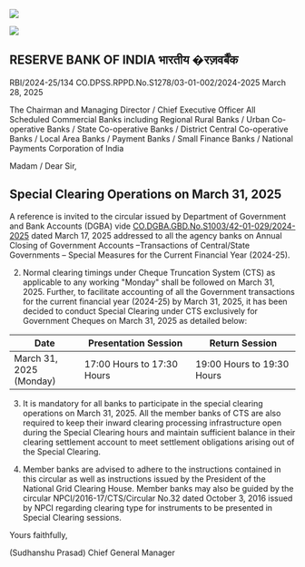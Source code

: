 ![](_page_0_Picture_0.jpeg)

![](_page_0_Picture_1.jpeg)

## RESERVE BANK OF INDIA **भारतीय �रज़वर्बैंक**

RBI/2024-25/134 CO.DPSS.RPPD.No.S1278/03-01-002/2024-2025 March 28, 2025

The Chairman and Managing Director / Chief Executive Officer All Scheduled Commercial Banks including Regional Rural Banks / Urban Co-operative Banks / State Co-operative Banks / District Central Co-operative Banks / Local Area Banks / Payment Banks / Small Finance Banks / National Payments Corporation of India

Madam / Dear Sir,

## **Special Clearing Operations on March 31, 2025**

A reference is invited to the circular issued by Department of Government and Bank Accounts (DGBA) vide [CO.DGBA.GBD.No.S1003/42-01-029/2024-2025](https://rbi.org.in/scripts/FS_Notification.aspx?Id=12791&fn=2758&Mode=0) dated March 17, 2025 addressed to all the agency banks on Annual Closing of Government Accounts –Transactions of Central/State Governments – Special Measures for the Current Financial Year (2024-25).

2. Normal clearing timings under Cheque Truncation System (CTS) as applicable to any working "Monday" shall be followed on March 31, 2025. Further, to facilitate accounting of all the Government transactions for the current financial year (2024-25) by March 31, 2025, it has been decided to conduct Special Clearing under CTS exclusively for Government Cheques on March 31, 2025 as detailed below:

| Date                       | Presentation Session       | Return Session             |
|----------------------------|----------------------------|----------------------------|
| March 31, 2025<br>(Monday) | 17:00 Hours to 17:30 Hours | 19:00 Hours to 19:30 Hours |

3. It is mandatory for all banks to participate in the special clearing operations on March 31, 2025. All the member banks of CTS are also required to keep their inward clearing processing infrastructure open during the Special Clearing hours and maintain sufficient balance in their clearing settlement account to meet settlement obligations arising out of the Special Clearing.

4. Member banks are advised to adhere to the instructions contained in this circular as well as instructions issued by the President of the National Grid Clearing House. Member banks may also be guided by the circular NPCI/2016-17/CTS/Circular No.32 dated October 3, 2016 issued by NPCI regarding clearing type for instruments to be presented in Special Clearing sessions.

Yours faithfully,

(Sudhanshu Prasad) Chief General Manager